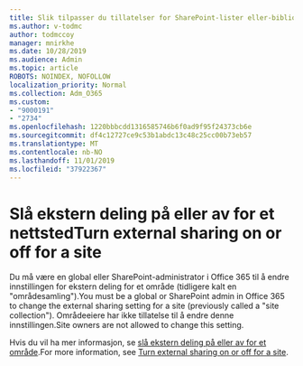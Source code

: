 ```yaml
---
title: Slik tilpasser du tillatelser for SharePoint-lister eller-biblioteker
ms.author: v-todmc
author: todmccoy
manager: mnirkhe
ms.date: 10/28/2019
ms.audience: Admin
ms.topic: article
ROBOTS: NOINDEX, NOFOLLOW
localization_priority: Normal
ms.collection: Adm_O365
ms.custom:
- "9000191"
- "2734"
ms.openlocfilehash: 1220bbbcdd1316585746b6f0ad9f95f24373cb6e
ms.sourcegitcommit: df4c12727ce9c53b1abdc13c48c25cc00b73eb57
ms.translationtype: MT
ms.contentlocale: nb-NO
ms.lasthandoff: 11/01/2019
ms.locfileid: "37922367"
---
```

# <a name="turn-external-sharing-on-or-off-for-a-site"></a><span data-ttu-id="9b7c2-102">Slå ekstern deling på eller av for et nettsted</span><span class="sxs-lookup"><span data-stu-id="9b7c2-102">Turn external sharing on or off for a site</span></span>

<span data-ttu-id="9b7c2-103">Du må være en global eller SharePoint-administrator i Office 365 til å endre innstillingen for ekstern deling for et område (tidligere kalt en "områdesamling").</span><span class="sxs-lookup"><span data-stu-id="9b7c2-103">You must be a global or SharePoint admin in Office 365 to change the external sharing setting for a site (previously called a "site collection").</span></span> <span data-ttu-id="9b7c2-104">Områdeeiere har ikke tillatelse til å endre denne innstillingen.</span><span class="sxs-lookup"><span data-stu-id="9b7c2-104">Site owners are not allowed to change this setting.</span></span> 

<span data-ttu-id="9b7c2-105">Hvis du vil ha mer informasjon, se [slå ekstern deling på eller av for et område](https://docs.microsoft.com/sharepoint/change-external-sharing-site).</span><span class="sxs-lookup"><span data-stu-id="9b7c2-105">For more information, see [Turn external sharing on or off for a site](https://docs.microsoft.com/sharepoint/change-external-sharing-site).</span></span>